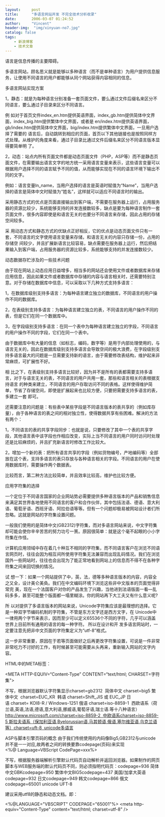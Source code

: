 ```yaml
---
layout:     post
title:      "多语言网站开发 不完全技术分析收录"
date:       2006-03-07 01:24:52
author:     "Vincent"
header-img:  "img/xinyuan-no7.jpg"
catalog: false
tags:
    - 新浪博客
    - 技术文章
---
```



语言是信息传播的主要障碍。



多语言网站，顾名思义就是能够以多种语言（而不是单种语言）为用户提供信息服务，让使用不同语言的用户都能够从同个网站获得内容相同的信息。




多语言网站实现方案



1，静态：就是为每种语言分别准备一套页面文件，要么通过文件后缀名来区分不同语言，要么通过子目录来区分不同语言。



例
如对于首页文件index_en.htm提供英语界面，index_gb.htm提供简体中文界面，index_big.htm提供繁体中文界面，或者是
en/index.htm提供英语界面，gb/index.htm提供简体中文界面，big/index.htm提供繁体中文界面，一旦用户选择了需要的
语言后，自动跳转到相应的页面，首页以下其他链接也是按照同样方式处理。从维护的角度来看，通过子目录比通过文件后缀名来区分不同语言版本显得要简单明
了。



2，动态：站点内所有页面文件都是动态页面文件（PHP，ASP等）而不是静态页面文件，在需要输出语言文字的地方统一采用语言变量来表示，这些语言变量可以根据用户选择不同的语言赋予不同的值，从而能够实现在不同的语言环境下输出不同的文字。



例如：语言变量ln_name，当用户选择的语言是英语时赋值为“Name”，当用户选择的语言是简体中文时赋值为“姓名”，这样就可以适应不同语言时的输出。



采用静态方式的优点是页面直接输出到客户端，不需要在服务器上运行，占用服务器的资源比较少，系统能够支持的并发连接数较多，缺点是要为每种语言制作一套页面文件，很多内容即使是和语言无关的也要分不同语言来存储，因此占用的存储空间较多。



采
用动态方式和静态方式的优缺点正好相反，它的优点是动态页面文件只有一套，不同语言的文字使用语言变量来存储，和语言无关的内容只存储一份，占用的存储空
间较少，并且扩展新语言比较容易，缺点需要在服务器上运行，然后把结果输入到客户端，占用服务器的资源比较多，系统能够支持的并发连接数较少。




动态数据存贮涉及的一些技术问题



由于现在网站上动态应用日益增多，相当多的网站还会使用文件或者数据库来存储应用信息，因此如果文件或者数据库中存储的内容与语言相关时，还需要特别注意。对于存储在数据库中信息，可以采取以下几种方式支持多语言：



1，在数据库级别支持多语言：为每种语言建立独立的数据库，不同语言的用户操作不同的数据库。



2，在表级别支持多语言：为每种语言建立独立的表，不同语言的用户操作不同的表，但是它们在同一个数据库中。



3，在字段级别支持多语言：在同一个表中为每种语言建立独立的字段，不同语言的用户操作不同的字段，它们在同一个表中。



由于数据库中有大量的信息（如标志，编码，数字等）是用于内部处理使用的，与语言无关的，因此在数据库级别支持多语言会导致空间的极大浪费，在字段级别支持多语言最大的问题是一旦需要支持新的语言，由于需要修改表结构，维护起来非常麻烦，可扩展性不好。



相
比之下，在表级别支持多语言比较好，因为并不是所有的表都需要支持多语言，对于与语言无关的表，不同语言的用户共用一套，那些和语言相关的表根据支持语言
的种类来建立，不同语言的用户存取访问不同的表格。这样使得维护简单，节省了存储空间，即使是扩展起来也比较方便，只要把需要支持多语言的表，多建立一套
即可。



还需要注意的问题是：有些表中某些字段是不同语言版本的表共享的（例如库存量），由于各种语言的表之间的相对独立性，使得数据共享有些困难。解决的方法有两个：



1，不同语言的表的共享字段同步：也就是说，只要修改了其中一个表的共享字段，其他语言表中该字段也作相应改变，实际上当不同语言的用户同时访问时处理还是比较麻烦的，并且扩充新语言时修改工作比较大。



2，增加一个新的表：把所有语言共享的字段（例如货物编号，产地编码等）全部放在这个表，支持多语言的表只存放与各种语言相关的字段。不同语言的用户在使用数据库时，需要操作两个数据表。

比较而言，第二种方法比较简单，并且效率比较高，维护也比较方便。




应用字符集的选择



一个定位于不同语言国家的企业网站势必需要提供多种语言版本的产品和销售信息来满足其世界各地使用不同语言的客户和合作伙伴，其中包括法语、德语、意大利
语、葡萄牙语、西班牙语、阿拉伯语等等。但有一个问题却极易被网站设计者们所忽略。这就是网站的字符集设置问题。


一般我们使用的是简体中文(GB2312)字符集，而对多语言网站来说，中文字符集却可能会使你辛辛苦苦的努力功亏一篑。原因很简单：就是这个毫不起眼的小小字符集在作怪。 

计算机应用领域中存在着几十种互不相同的字符集，而不同语言客户在浏览不同语言网页时，往往会因为相互间所使用字符集无法兼容而出现乱码情况。我们在浏览国外一些网站时，往往也会出现为了能正常地看到网站上的信息而不得不在各种字符集之间来回切换的情况。 

试
想一下：如果一个网站提供了中，英，法，德等多种语言版本的内容，内容全之又全，设计美仑美奂。我们在中文编码环境下浏览这些非中文版本的页面觉得非常完
美，现在一个法国客户对你的产品发生了兴趣，当他进到法语版面一看—乱码多多，甚至可能整个版面都一塌里糊涂。你的网站再下大工夫又有什么意义呢? 

所
以对提供了多语言版本的网站来说，Unicode字符集应该是最理想的选择。它是一种双字节编码机制的字符集，不管是东方文字还是西方文字，在
Unicode中一律用两个字节来表示，因而至少可以定义65536个不同的字符，几乎可以涵盖世界上目前所有通用的语言的每一种字符。 所以在设计和开
发多语言网站时，一定要注意先把非中文页面的字符集定义为“utf-8”格式。 

这一步非常重要，原因在于若等页面做好之后再更改字符集设置，可说是一件非常非常吃力不讨好的工作，有时候甚至可能需要从头再来，重新输入网站的文字内容。

HTML中的META标签：

&lt;META HTTP-EQUIV=“Content-Type” CONTENT=“text/html; CHARSET=字符集"&gt; 


不写，根据浏览器默认字符集显示charset=gb2312  简体中文 charset=big5 繁体中文  charset=EUC_KR  韩语 charset=Shift_JIS 或 EUC_JP 日语 charset= KOI8-R / Windows-1251 俄语 charset=iso-8859-1  西欧语系（荷兰语,英语,法语,德语,意大利语,挪威语,葡萄牙语,瑞士语.等十八种语言）http://www.microsoft.com/charset=iso-8859-2  中欧语系charset=iso-8859-5 斯拉夫语系（保加利亚语,Byelorussian语,马其顿语,俄语,塞尔维亚语,乌克兰语等）charset=uft-8  unicode多语言



ASP与脚本引擎页码的概念
由于我们传统使用的内码像Big5,GB2312与unicode并不是一一对应,故两者之间的转换要靠codepage(页码)来实现
&lt;%@ Language=VBScript CodePage=xxx%&gt; 


不写，根据服务器端解析引擎默认代码页自动解析并返回浏览器。如果制作的网页脚本与WEB服务端的默认代码页不同，则必须指明代码页：codepage=936 简体中文GBKcodepage=950 繁体中文BIG5codepage=437 美国/加拿大英语codepage=932 日文codepage=949 韩文codepage=866 俄文codepage=65001 unicode UFT-8



建议采用utf8的静态和动态文档。即：


&lt;%@LANGUAGE="VBSCRIPT" CODEPAGE="65001"%&gt;
&lt;meta http-equiv="Content-Type" content="text/html; charset=utf-8" /&gt;



